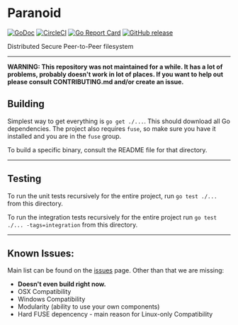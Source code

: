 Paranoid
========
[![GoDoc](https://godoc.org/github.com/cpssd-students/paranoid?status.svg)](https://godoc.org/github.com/cpssd-students/paranoid)
[![CircleCI](https://circleci.com/gh/cpssd-students/paranoid/tree/master.svg?style=shield)](https://circleci.com/gh/cpssd-students/paranoid/tree/master)
[![Go Report Card](https://goreportcard.com/badge/github.com/cpssd-students/paranoid)](https://goreportcard.com/report/github.com/cpssd-students/paranoid)
[![GitHub release](https://img.shields.io/github/release/cpssd-students/paranoid.svg)](https://github.com/cpssd-students/cpssd-students/releases)

Distributed Secure Peer-to-Peer filesystem

---

__WARNING: This repository was not maintained for a while. It has a lot of
problems, probably doesn't work in lot of places. If you want to help out
please consult CONTRIBUTING.md and/or create an issue.__

## Building
Simplest way to get everything is `go get ./...`. This should download all
Go dependencies. The project also requires `fuse`, so make sure you have it
installed and you are in the `fuse` group.

To build a specific binary, consult the README file for that directory.

---

## Testing
To run the unit tests recursively for the entire project, run `go test ./...` from this directory.

To run the integration tests recursively for the entire project run `go test ./... -tags=integration` from this directory.

---

## Known Issues:
Main list can be found on the [issues](https://github.com/cpssd-students/issues) page.
Other than that we are missing:

- __Doesn't even build right now.__
- OSX Compatibility
- Windows Compatibility
- Modularity (ability to use your own components)
- Hard FUSE depencency - main reason for Linux-only Compatibility
